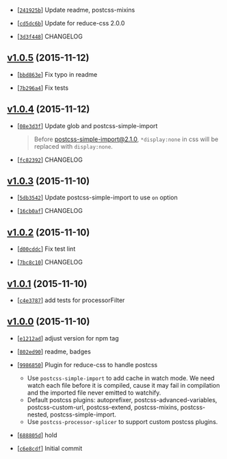 <!-- 241925b 1449491929000 -->

* [[`241925b`](https://github.com/zoubin/reduce-css-postcss/commit/241925b)] Update readme, postcss-mixins

* [[`cd5dc6b`](https://github.com/zoubin/reduce-css-postcss/commit/cd5dc6b)] Update for reduce-css 2.0.0

* [[`3d3f448`](https://github.com/zoubin/reduce-css-postcss/commit/3d3f448)] CHANGELOG

## [v1.0.5](https://github.com/zoubin/reduce-css-postcss/commit/6e1fc3e) (2015-11-12)

* [[`bbd863e`](https://github.com/zoubin/reduce-css-postcss/commit/bbd863e)] Fix typo in readme

* [[`7b296a4`](https://github.com/zoubin/reduce-css-postcss/commit/7b296a4)] Fix tests

## [v1.0.4](https://github.com/zoubin/reduce-css-postcss/commit/e287fc0) (2015-11-12)

* [[`08e3d3f`](https://github.com/zoubin/reduce-css-postcss/commit/08e3d3f)] Update glob and postcss-simple-import

    
    > Before postcss-simple-import@2.1.0, `*display:none` in css will be
    replaced with `display:none`.

* [[`fc82392`](https://github.com/zoubin/reduce-css-postcss/commit/fc82392)] CHANGELOG

## [v1.0.3](https://github.com/zoubin/reduce-css-postcss/commit/1e72373) (2015-11-10)

* [[`5db3542`](https://github.com/zoubin/reduce-css-postcss/commit/5db3542)] Update postcss-simple-import to use `on` option

* [[`16cb0af`](https://github.com/zoubin/reduce-css-postcss/commit/16cb0af)] CHANGELOG

## [v1.0.2](https://github.com/zoubin/reduce-css-postcss/commit/f199747) (2015-11-10)

* [[`d00cddc`](https://github.com/zoubin/reduce-css-postcss/commit/d00cddc)] Fix test lint

* [[`7bc8c10`](https://github.com/zoubin/reduce-css-postcss/commit/7bc8c10)] CHANGELOG

## [v1.0.1](https://github.com/zoubin/reduce-css-postcss/commit/024016b) (2015-11-10)

* [[`c4e3787`](https://github.com/zoubin/reduce-css-postcss/commit/c4e3787)] add tests for processorFilter

## [v1.0.0](https://github.com/zoubin/reduce-css-postcss/commit/7750c43) (2015-11-10)

* [[`e1212ad`](https://github.com/zoubin/reduce-css-postcss/commit/e1212ad)] adjust version for npm tag

* [[`802ed90`](https://github.com/zoubin/reduce-css-postcss/commit/802ed90)] readme, badges

* [[`9986850`](https://github.com/zoubin/reduce-css-postcss/commit/9986850)] Plugin for reduce-css to handle postcss

    
    * Use `postcss-simple-import` to add cache in watch mode.
    We need watch each file before it is compiled, cause it may fail in
    compilation and the imported file never emitted to watchify.
    * Default postcss plugins: autoprefixer, postcss-advanced-variables,
    postcss-custom-url, postcss-extend, postcss-mixins, postcss-nested,
    postcss-simple-import.
    * Use `postcss-processor-splicer` to support custom postcss plugins.

* [[`688805d`](https://github.com/zoubin/reduce-css-postcss/commit/688805d)] hold

* [[`c6e8cdf`](https://github.com/zoubin/reduce-css-postcss/commit/c6e8cdf)] Initial commit

